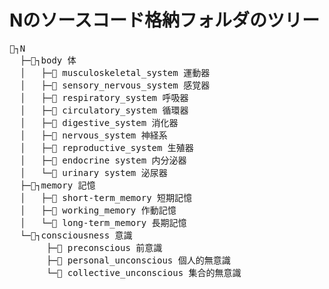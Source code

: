 ﻿# Nのソースコード格納フォルダのツリー
<pre>
📁┐N  
  ├─📁┐body 体  
  │   ├─📁 musculoskeletal_system 運動器  
  │   ├─📁 sensory_nervous_system 感覚器  
  │   ├─📁 respiratory_system 呼吸器  
  │   ├─📁 circulatory_system 循環器  
  │   ├─📁 digestive_system 消化器  
  │   ├─📁 nervous_system 神経系  
  │   ├─📁 reproductive_system 生殖器  
  │   ├─📁 endocrine system 内分泌器  
  │   └─📁 urinary system 泌尿器  
  ├─📁┐memory 記憶  
  │   ├─📁 short-term_memory 短期記憶  
  │   ├─📁 working_memory 作動記憶  
  │   └─📁 long-term_memory 長期記憶  
  └─📁┐consciousness 意識  
       ├─📁 preconscious 前意識  
       ├─📁 personal_unconscious 個人的無意識  
       └─📁 collective_unconscious 集合的無意識  
</pre>